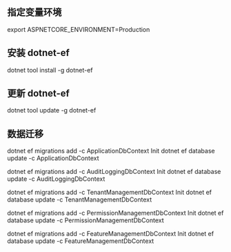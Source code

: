 ﻿## 指定变量环境
export ASPNETCORE_ENVIRONMENT=Production

## 安装 dotnet-ef
dotnet tool install -g dotnet-ef

## 更新 dotnet-ef
dotnet tool update -g dotnet-ef

## 数据迁移
dotnet ef migrations add -c ApplicationDbContext Init
dotnet ef database update -c ApplicationDbContext

dotnet ef migrations add -c AuditLoggingDbContext Init
dotnet ef database update -c AuditLoggingDbContext

dotnet ef migrations add -c TenantManagementDbContext Init
dotnet ef database update -c TenantManagementDbContext

dotnet ef migrations add -c PermissionManagementDbContext Init
dotnet ef database update -c PermissionManagementDbContext

dotnet ef migrations add -c FeatureManagementDbContext Init
dotnet ef database update -c FeatureManagementDbContext